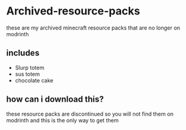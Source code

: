 # Archived-resource-packs
these are my archived minecraft resource packs that are no longer on modrinth

## includes
- Slurp totem
- sus totem
- chocolate cake

## how can i download this?
these resource packs are discontinued so you will not find them on modrinth and this is the only way
to get them
